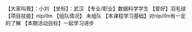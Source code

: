 【大家叫我】：小刘
【坐标】：武汉
【专业/职业】数据科学学生
【爱好】羽毛球
【项目技能】nlp/llm
【组队情况】 未组队
【本课程学习基础】对nlp/llm有一定的了解
【本期活动目标】一起学习进步

